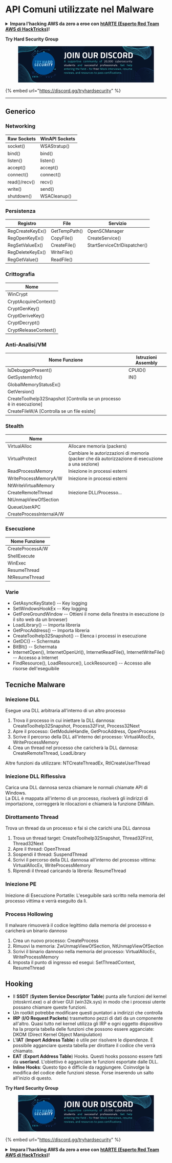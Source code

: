 # API Comuni utilizzate nel Malware

<details>

<summary><strong>Impara l'hacking AWS da zero a eroe con</strong> <a href="https://training.hacktricks.xyz/courses/arte"><strong>htARTE (Esperto Red Team AWS di HackTricks)</strong></a><strong>!</strong></summary>

Altri modi per supportare HackTricks:

* Se vuoi vedere la tua **azienda pubblicizzata su HackTricks** o **scaricare HackTricks in PDF** Controlla i [**PIANI DI ABBONAMENTO**](https://github.com/sponsors/carlospolop)!
* Ottieni il [**merchandising ufficiale di PEASS & HackTricks**](https://peass.creator-spring.com)
* Scopri [**La Famiglia PEASS**](https://opensea.io/collection/the-peass-family), la nostra collezione di [**NFT esclusivi**](https://opensea.io/collection/the-peass-family)
* **Unisciti al** 💬 [**gruppo Discord**](https://discord.gg/hRep4RUj7f) o al [**gruppo telegram**](https://t.me/peass) o **seguici** su **Twitter** 🐦 [**@carlospolopm**](https://twitter.com/hacktricks\_live)**.**
* **Condividi i tuoi trucchi di hacking inviando PR a** [**HackTricks**](https://github.com/carlospolop/hacktricks) e [**HackTricks Cloud**](https://github.com/carlospolop/hacktricks-cloud) github repos.

</details>

**Try Hard Security Group**

<figure><img src="/.gitbook/assets/telegram-cloud-document-1-5159108904864449420.jpg" alt=""><figcaption></figcaption></figure>

{% embed url="https://discord.gg/tryhardsecurity" %}

***

## Generico

### Networking

| Raw Sockets   | WinAPI Sockets |
| ------------- | -------------- |
| socket()      | WSAStratup()   |
| bind()        | bind()         |
| listen()      | listen()       |
| accept()      | accept()       |
| connect()     | connect()      |
| read()/recv() | recv()         |
| write()       | send()         |
| shutdown()    | WSACleanup()   |

### Persistenza

| Registro         | File          | Servizio                     |
| ---------------- | ------------- | ---------------------------- |
| RegCreateKeyEx() | GetTempPath() | OpenSCManager                |
| RegOpenKeyEx()   | CopyFile()    | CreateService()              |
| RegSetValueEx()  | CreateFile()  | StartServiceCtrlDispatcher() |
| RegDeleteKeyEx() | WriteFile()   |                              |
| RegGetValue()    | ReadFile()    |                              |

### Crittografia

| Nome                  |
| --------------------- |
| WinCrypt              |
| CryptAcquireContext() |
| CryptGenKey()         |
| CryptDeriveKey()      |
| CryptDecrypt()        |
| CryptReleaseContext() |

### Anti-Analisi/VM

| Nome Funzione                                             | Istruzioni Assembly |
| --------------------------------------------------------- | ------------------- |
| IsDebuggerPresent()                                       | CPUID()             |
| GetSystemInfo()                                           | IN()                |
| GlobalMemoryStatusEx()                                    |                     |
| GetVersion()                                              |                     |
| CreateToolhelp32Snapshot \[Controlla se un processo è in esecuzione] |                     |
| CreateFileW/A \[Controlla se un file esiste]                    |                     |

### Stealth

| Nome                     |                                                                            |
| ------------------------ | -------------------------------------------------------------------------- |
| VirtualAlloc             | Allocare memoria (packers)                                                     |
| VirtualProtect           | Cambiare le autorizzazioni di memoria (packer che dà autorizzazione di esecuzione a una sezione) |
| ReadProcessMemory        | Iniezione in processi esterni                                          |
| WriteProcessMemoryA/W    | Iniezione in processi esterni                                          |
| NtWriteVirtualMemory     |                                                                            |
| CreateRemoteThread       | Iniezione DLL/Processo...                                                   |
| NtUnmapViewOfSection     |                                                                            |
| QueueUserAPC             |                                                                            |
| CreateProcessInternalA/W |                                                                            |

### Esecuzione

| Nome Funzione    |
| ---------------- |
| CreateProcessA/W |
| ShellExecute     |
| WinExec          |
| ResumeThread     |
| NtResumeThread   |

### Varie

* GetAsyncKeyState() -- Key logging
* SetWindowsHookEx -- Key logging
* GetForeGroundWindow -- Ottieni il nome della finestra in esecuzione (o il sito web da un browser)
* LoadLibrary() -- Importa libreria
* GetProcAddress() -- Importa libreria
* CreateToolhelp32Snapshot() -- Elenca i processi in esecuzione
* GetDC() -- Schermata
* BitBlt() -- Schermata
* InternetOpen(), InternetOpenUrl(), InternetReadFile(), InternetWriteFile() -- Accesso a Internet
* FindResource(), LoadResource(), LockResource() -- Accesso alle risorse dell'eseguibile

## Tecniche Malware

### Iniezione DLL

Esegue una DLL arbitraria all'interno di un altro processo

1. Trova il processo in cui iniettare la DLL dannosa: CreateToolhelp32Snapshot, Process32First, Process32Next
2. Apre il processo: GetModuleHandle, GetProcAddress, OpenProcess
3. Scrive il percorso della DLL all'interno del processo: VirtualAllocEx, WriteProcessMemory
4. Crea un thread nel processo che caricherà la DLL dannosa: CreateRemoteThread, LoadLibrary

Altre funzioni da utilizzare: NTCreateThreadEx, RtlCreateUserThread

### Iniezione DLL Riflessiva

Carica una DLL dannosa senza chiamare le normali chiamate API di Windows.\
La DLL è mappata all'interno di un processo, risolverà gli indirizzi di importazione, correggerà le rilocazioni e chiamerà la funzione DllMain.

### Dirottamento Thread

Trova un thread da un processo e fai sì che carichi una DLL dannosa

1. Trova un thread target: CreateToolhelp32Snapshot, Thread32First, Thread32Next
2. Apre il thread: OpenThread
3. Sospendi il thread: SuspendThread
4. Scrivi il percorso della DLL dannosa all'interno del processo vittima: VirtualAllocEx, WriteProcessMemory
5. Riprendi il thread caricando la libreria: ResumeThread

### Iniezione PE

Iniezione di Esecuzione Portatile: L'eseguibile sarà scritto nella memoria del processo vittima e verrà eseguito da lì.

### Process Hollowing

Il malware rimuoverà il codice legittimo dalla memoria del processo e caricherà un binario dannoso

1. Crea un nuovo processo: CreateProcess
2. Rimuovi la memoria: ZwUnmapViewOfSection, NtUnmapViewOfSection
3. Scrivi il binario dannoso nella memoria del processo: VirtualAllocEc, WriteProcessMemory
4. Imposta il punto di ingresso ed esegui: SetThreadContext, ResumeThread

## Hooking

* Il **SSDT** (**System Service Descriptor Table**) punta alle funzioni del kernel (ntoskrnl.exe) o al driver GUI (win32k.sys) in modo che i processi utente possano chiamare queste funzioni.
* Un rootkit potrebbe modificare questi puntatori a indirizzi che controlla
* **IRP** (**I/O Request Packets**) trasmettono pezzi di dati da un componente all'altro. Quasi tutto nel kernel utilizza gli IRP e ogni oggetto dispositivo ha la propria tabella delle funzioni che possono essere agganciate: DKOM (Direct Kernel Object Manipulation)
* L'**IAT** (**Import Address Table**) è utile per risolvere le dipendenze. È possibile agganciare questa tabella per dirottare il codice che verrà chiamato.
* **EAT** (**Export Address Table**) Hooks. Questi hooks possono essere fatti da **userland**. L'obiettivo è agganciare le funzioni esportate dalle DLL.
* **Inline Hooks**: Questo tipo è difficile da raggiungere. Coinvolge la modifica del codice delle funzioni stesse. Forse inserendo un salto all'inizio di questo.

**Try Hard Security Group**

<figure><img src="/.gitbook/assets/telegram-cloud-document-1-5159108904864449420.jpg" alt=""><figcaption></figcaption></figure>

{% embed url="https://discord.gg/tryhardsecurity" %}

<details>

<summary><strong>Impara l'hacking AWS da zero a eroe con</strong> <a href="https://training.hacktricks.xyz/courses/arte"><strong>htARTE (Esperto Red Team AWS di HackTricks)</strong></a><strong>!</strong></summary>

Altri modi per supportare HackTricks:

* Se vuoi vedere la tua **azienda pubblicizzata su HackTricks** o **scaricare HackTricks in PDF** Controlla i [**PIANI DI ABBONAMENTO**](https://github.com/sponsors/carlospolop)!
* Ottieni il [**merchandising ufficiale di PEASS & HackTricks**](https://peass.creator-spring.com)
* Scopri [**La Famiglia PEASS**](https://opensea.io/collection/the-peass-family), la nostra collezione di [**NFT esclusivi**](https://opensea.io/collection/the-peass-family)
* **Unisciti al** 💬 [**gruppo Discord**](https://discord.gg/hRep4RUj7f) o al [**gruppo telegram**](https://t.me/peass) o **seguici** su **Twitter** 🐦 [**@carlospolopm**](https://twitter.com/hacktricks\_live)**.**
* **Condividi i tuoi trucchi di hacking inviando PR ai repository di** [**HackTricks**](https://github.com/carlospolop/hacktricks) e [**HackTricks Cloud**](https://github.com/carlospolop/hacktricks-cloud) su GitHub.

</details>
